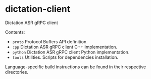 # dictation-client
Dictation ASR gRPC client

Contents:  
- `proto`   Protocol Buffers API definition.  
- `cpp`     Dictation ASR gRPC client C++ implementation.  
- `python`  Dictation ASR gRPC client Python implementation.  
- `tools`   Utilities. Scripts for dependencies installation.  

Language-specific build instructions can be found in their respective directories.
